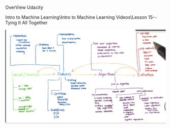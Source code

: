 OverView Udacity



Intro to Machine Learning\Intro to Machine Learning Videos\Lesson 15--Tying It All Together

![](/assets/overview.png)

